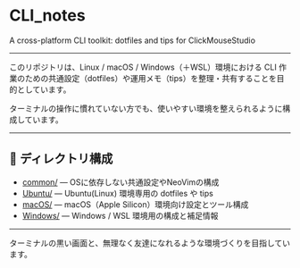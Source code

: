 # CLI\_notes

A cross-platform CLI toolkit: dotfiles and tips for ClickMouseStudio

---

このリポジトリは、Linux / macOS / Windows（＋WSL）環境における
CLI 作業のための共通設定（dotfiles）や運用メモ（tips）を整理・共有することを目的としています。

ターミナルの操作に慣れていない方でも、使いやすい環境を整えられるように構成しています。

---

## 📁 ディレクトリ構成

* [common/](./common/) — OSに依存しない共通設定やNeoVimの構成
* [Ubuntu/](./Ubuntu/) — Ubuntu(Linux) 環境専用の dotfiles や tips
* [macOS/](./macOS/) — macOS（Apple Silicon）環境向け設定とツール構成
* [Windows/](./Windows/) — Windows / WSL 環境用の構成と補足情報

---

ターミナルの黒い画面と、無理なく友達になれるような環境づくりを目指しています。
